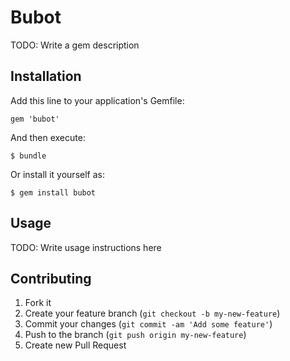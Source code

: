 # Bubot

TODO: Write a gem description

## Installation

Add this line to your application's Gemfile:

    gem 'bubot'

And then execute:

    $ bundle

Or install it yourself as:

    $ gem install bubot

## Usage

TODO: Write usage instructions here

## Contributing

1. Fork it
2. Create your feature branch (`git checkout -b my-new-feature`)
3. Commit your changes (`git commit -am 'Add some feature'`)
4. Push to the branch (`git push origin my-new-feature`)
5. Create new Pull Request
